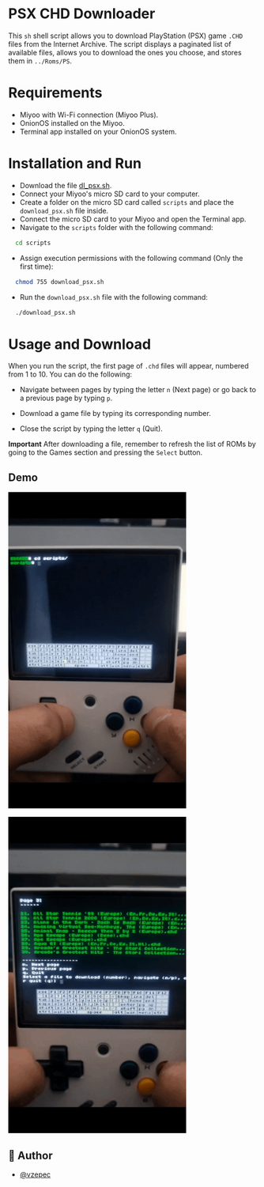
# PSX CHD Downloader

This `sh` shell script allows you to download PlayStation (PSX) game `.CHD` files from the Internet Archive. The script displays a paginated list of available files, allows you to download the ones you choose, and stores them in `../Roms/PS`.


# Requirements

* Miyoo with Wi-Fi connection (Miyoo Plus).
* OnionOS installed on the Miyoo.
* Terminal app installed on your OnionOS system.

# Installation and Run

* Download the file [dl_psx.sh](https://github.com/hartleyshc/miyoo_downloader/blob/main/dl_psx.sh).
* Connect your Miyoo's micro SD card to your computer.
* Create a folder on the micro SD card called `scripts` and place the `download_psx.sh` file inside.
* Connect the micro SD card to your Miyoo and open the Terminal app.
* Navigate to the `scripts` folder with the following command:
```bash
  cd scripts
```
* Assign execution permissions with the following command (Only the first time):
```bash
  chmod 755 download_psx.sh
```

* Run the `download_psx.sh` file with the following command:
```bash
  ./download_psx.sh
```
# Usage and Download

When you run the script, the first page of `.chd` files will appear, numbered from 1 to 10. You can do the following:

- Navigate between pages by typing the letter `n` (Next page) or go back to a previous page by typing `p`.

- Download a game file by typing its corresponding number.

- Close the script by typing the letter `q` (Quit).

**Important** After downloading a file, remember to refresh the list of ROMs by going to the Games section and pressing the  `Select` button.

## Demo
![Run the script](20240523_234008.gif)

![Choose and download ](20240523_234039.gif)

## 🚀 Author

- [@vzepec](https://github.com/vzepec)

